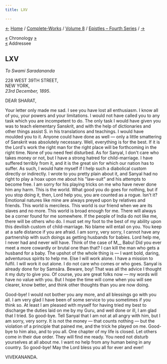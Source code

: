 ```yaml
---
title: LXV

---
```

<div>

[←](064_blessed_and_beloved.htm) [Home](../../../index.htm) /
[Complete-Works](../../complete_works.htm) / [Volume
8](../volume_8_contents.htm) / [Epistles – Fourth
Series](epistles_fourth_series_contents.htm) / [→](066_friend.htm)

  

[«](../../volume_5/epistles_first_series/055_alasinga.htm) Chronology
[»](../../volume_9/letters_fifth_series/078_christina.htm)  
[«](../../volume_5/epistles_first_series/009_sharat.htm) Addressee

## LXV

*To Swami Saradananda*

228 WEST 39TH STREET,  
NEW YORK,  
*23rd December, 1895*.

DEAR SHARAT,

Your letter only made me sad. I see you have lost all enthusiasm. I know
all of you, your powers and your limitations. I would not have called
you to any task which you are incompetent to do. The only task I would
have given you was to teach elementary Sanskrit, and with the help of
dictionaries and other things assist S. in his translations and
teachings. I would have moulded you to it. Anyone could have done as
well — only a little smattering of Sanskrit was absolutely necessary.
Well, everything is for the best. If it is the Lord's work the right man
for the right place will be forthcoming in the right time. None of you
need feel disturbed. As for Sanyal, I don't care who takes money or not,
but I have a strong hatred for child-marriage. I have suffered terribly
from it, and it is the great sin for which our nation has to suffer. As
such, I would hate myself if I help such a diabolical custom directly or
indirectly. I wrote to you pretty plain about it, and Sanyal had no
right to play a hoax upon me about his "law-suit" and his attempts to
become free. I am sorry for his playing tricks on me who have never done
him any harm. This is the world. What good you do goes for nothing, but
if you stop doing it, then, Lord help you, you are counted as a rogue.
Isn't it? Emotional natures like mine are always preyed upon by
relatives and friends. This world is merciless. This world is our friend
when we are its slaves and no more. This world is broad enough for me.
There will always be a corner found for me somewhere. If the people of
India do not like me, there will be others who do. I must set my foot to
the best of my ability upon this devilish custom of child-marriage. No
blame will entail on you. You keep at a safe distance if you are afraid.
I am sorry, very sorry, I cannot have any partnership with such doings
as getting husbands for babies. Lord help me, I never had and never will
have. Think of the case of M\_\_ Babu! Did you ever meet a more cowardly
or brutal one than that? I can kill the man who gets a husband for a
baby. The upshot of the whole thing is — I want bold, daring,
adventurous spirits to help me. Else I will work alone. I have a mission
to fulfil. I will work it out alone. I do not care who comes or who
goes. Sanyal is already done for by Samsâra. Beware, boy! That was all
the advice I thought it my duty to give you. Of course, you are great
folks now — my words will have no value with you. But I hope the time
will come when you will see clearer, know better, and think other
thoughts than you are now doing.

Good-bye! I would not bother you any more, and all blessings go with you
all. I am very glad I have been of some service to you sometimes if you
think so. At least I am pleased with myself for having tried my best to
discharge the duties laid on me by my Guru, and well done or ill, I am
glad that I tried. So good-bye. Tell Sanyal that I am not at all angry
with him, but I am sorry, very sorry. It is not the money — that counts
nothing — but the violation of a principle that pained me, and the trick
he played on me. Good-bye to him also, and to you all. One chapter of my
life is closed. Let others come in their due order. They will find me
ready. You need not disturb yourselves at all about me. I want no help
from any human being in any country. So good-bye! May the Lord bless you
all for ever and ever!

VIVEKANANDA.

</div>
